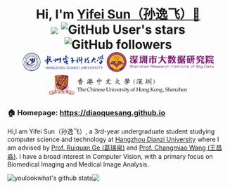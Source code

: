 <h1 align="center">
  Hi, I'm <a href="https://diaoquesang.github.io/" target="_blank">Yifei Sun（孙逸飞）👋</a> <br>
	<a href="https://diaoquesang.github.io/"><img src="https://hits.seeyoufarm.com/api/count/incr/badge.svg?url=https%3A%2F%2Fdiaoquesang.github.io&count_bg=%233FDBD2&title_bg=%233D62C7&icon=googlepodcasts.svg&icon_color=%23E9F742&title=Page+Viewers&edge_flat=false"/></a>
	<img alt="GitHub User's stars" src="https://img.shields.io/github/stars/diaoquesang">
	<img alt="GitHub followers" src="https://img.shields.io/github/followers/diaoquesang">
<br>
<div>
<img src="https://github.com/diaoquesang/Paper-List-for-Medical-Anomaly-Detection/blob/main/logos/HDU.png" height="45px">
<img src="https://github.com/diaoquesang/Paper-List-for-Medical-Anomaly-Detection/blob/main/logos/SRIBD.png" height="45px">
<img src="https://github.com/diaoquesang/Paper-List-for-Medical-Anomaly-Detection/blob/main/logos/CUHK-SZ.png" height="45px">
</div>
</h1>



### 🏠 Homepage: https://diaoquesang.github.io


Hi,I am Yifei Sun（孙逸飞）, a 3rd-year undergraduate student studying computer science and technology at [Hangzhou Dianzi University](https://www.hdu.edu.cn/main.htm) where I am advised by [Prof. Ruiquan Ge (葛瑞泉)](https://faculty.hdu.edu.cn/jsjxy/grq/main.htm) and [Prof. Changmiao Wang (王昌淼)](https://www.sribd.cn/teacher/505). I have a broad interest in Computer Vision, with a primary focus on Biomedical Imaging and Medical Image Analysis.

<img align="left" alt="youlookwhat's github stats" height="175px" src="https://github-readme-stats.vercel.app/api?username=diaoquesang&count_private=true&show_icons=true&icon_color=52B985&text_color=718096&bg_color=00000000&hide_title=false&theme=vue&hide_border=true" />
<img align="left" height="175px" src="https://github-readme-stats.vercel.app/api/top-langs/?username=diaoquesang&layout=compact&langs_count=8" />
